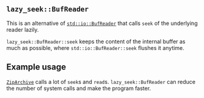 ## `lazy_seek::BufReader`
This is an alternative of [`std::io::BufReader`](https://doc.rust-lang.org/std/io/struct.BufReader.html)
that calls `seek` of the underlying reader lazily.

`lazy_seek::BufReader::seek` keeps the content of the internal buffer as much as possible,
where `std::io::BufReader::seek` flushes it anytime.

## Example usage
[`ZipArchive`](https://docs.rs/zip/0.6.6/zip/read/struct.ZipArchive.html) calls a lot of `seek`s and `read`s.
`lazy_seek::BufReader` can reduce the number of system calls and make the program faster.
